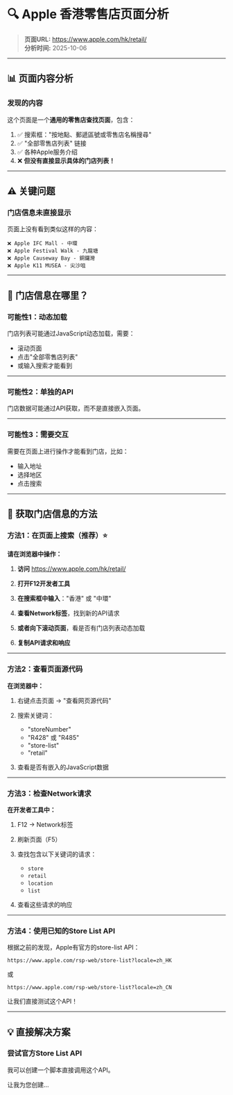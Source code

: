 # 🔍 Apple 香港零售店页面分析

> **页面URL:** https://www.apple.com/hk/retail/  
> **分析时间:** 2025-10-06

---

## 📊 页面内容分析

### 发现的内容

这个页面是一个**通用的零售店查找页面**，包含：

1. ✅ 搜索框："按地點、郵遞區號或零售店名稱搜尋"
2. ✅ "全部零售店列表" 链接
3. ✅ 各种Apple服务介绍
4. ❌ **但没有直接显示具体的门店列表！**

---

## ⚠️ 关键问题

### 门店信息未直接显示

页面上没有看到类似这样的内容：
```
❌ Apple IFC Mall - 中環
❌ Apple Festival Walk - 九龍塘
❌ Apple Causeway Bay - 銅鑼灣
❌ Apple K11 MUSEA - 尖沙咀
```

---

## 🤔 门店信息在哪里？

### 可能性1：动态加载

门店列表可能通过JavaScript动态加载，需要：
- 滚动页面
- 点击"全部零售店列表"
- 或输入搜索才能看到

---

### 可能性2：单独的API

门店数据可能通过API获取，而不是直接嵌入页面。

---

### 可能性3：需要交互

需要在页面上进行操作才能看到门店，比如：
- 输入地址
- 选择地区
- 点击搜索

---

## 🎯 获取门店信息的方法

### 方法1：在页面上搜索（推荐）⭐

**请在浏览器中操作：**

1. **访问** https://www.apple.com/hk/retail/

2. **打开F12开发者工具**

3. **在搜索框中输入**："香港" 或 "中環"

4. **查看Network标签**，找到新的API请求

5. **或者向下滚动页面**，看是否有门店列表动态加载

6. **复制API请求和响应**

---

### 方法2：查看页面源代码

**在浏览器中：**

1. 右键点击页面 → "查看网页源代码"

2. 搜索关键词：
   - "storeNumber"
   - "R428" 或 "R485"
   - "store-list"
   - "retail"

3. 查看是否有嵌入的JavaScript数据

---

### 方法3：检查Network请求

**在开发者工具中：**

1. F12 → Network标签

2. 刷新页面（F5）

3. 查找包含以下关键词的请求：
   - `store`
   - `retail`
   - `location`
   - `list`

4. 查看这些请求的响应

---

### 方法4：使用已知的Store List API

根据之前的发现，Apple有官方的store-list API：

```
https://www.apple.com/rsp-web/store-list?locale=zh_HK
```

或

```
https://www.apple.com/rsp-web/store-list?locale=zh_CN
```

让我们直接测试这个API！

---

## 💡 直接解决方案

### 尝试官方Store List API

我可以创建一个脚本直接调用这个API。

让我为您创建...


